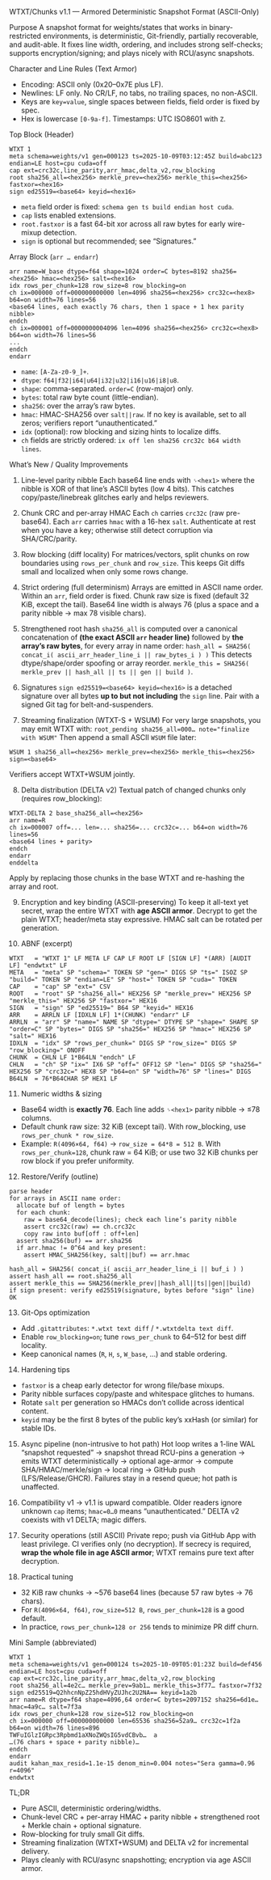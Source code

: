 
WTXT/Chunks v1.1 — Armored Deterministic Snapshot Format (ASCII-Only)

Purpose
A snapshot format for weights/states that works in binary-restricted environments, is deterministic, Git-friendly, partially recoverable, and audit-able. It fixes line width, ordering, and includes strong self-checks; supports encryption/signing; and plays nicely with RCU/async snapshots.

Character and Line Rules (Text Armor)

* Encoding: ASCII only (0x20–0x7E plus LF).
* Newlines: LF only. No CR/LF, no tabs, no trailing spaces, no non-ASCII.
* Keys are `key=value`, single spaces between fields, field order is fixed by spec.
* Hex is lowercase `[0-9a-f]`. Timestamps: UTC ISO8601 with `Z`.

Top Block (Header)

```
WTXT 1
meta schema=weights/v1 gen=000123 ts=2025-10-09T03:12:45Z build=abc123 endian=LE host=cpu cuda=off
cap ext=crc32c,line_parity,arr_hmac,delta_v2,row_blocking
root sha256_all=<hex256> merkle_prev=<hex256> merkle_this=<hex256> fastxor=<hex16>
sign ed25519=<base64> keyid=<hex16>
```

* `meta` field order is fixed: `schema gen ts build endian host cuda`.
* `cap` lists enabled extensions.
* `root.fastxor` is a fast 64-bit xor across all raw bytes for early wire-mixup detection.
* `sign` is optional but recommended; see “Signatures.”

Array Block (`arr … endarr`)

```
arr name=W_base dtype=f64 shape=1024 order=C bytes=8192 sha256=<hex256> hmac=<hex256> salt=<hex16>
idx rows_per_chunk=128 row_size=8 row_blocking=on
ch ix=000000 off=000000000000 len=4096 sha256=<hex256> crc32c=<hex8> b64=on width=76 lines=56
<base64 lines, each exactly 76 chars, then 1 space + 1 hex parity nibble>
endch
ch ix=000001 off=0000000004096 len=4096 sha256=<hex256> crc32c=<hex8> b64=on width=76 lines=56
...
endch
endarr
```

* `name`: `[A-Za-z0-9_]+`.
* `dtype`: `f64|f32|i64|u64|i32|u32|i16|u16|i8|u8`.
* `shape`: comma-separated. `order=C` (row-major) only.
* `bytes`: total raw byte count (little-endian).
* `sha256`: over the array’s raw bytes.
* `hmac`: HMAC-SHA256 over `salt||raw`. If no key is available, set to all zeros; verifiers report “unauthenticated.”
* `idx` (optional): row blocking and sizing hints to localize diffs.
* `ch` fields are strictly ordered: `ix off len sha256 crc32c b64 width lines`.

What’s New / Quality Improvements

1. Line-level parity nibble
   Each base64 line ends with `␠<hex1>` where the nibble is XOR of that line’s ASCII bytes (low 4 bits). This catches copy/paste/linebreak glitches early and helps reviewers.

2. Chunk CRC and per-array HMAC
   Each `ch` carries `crc32c` (raw pre-base64). Each `arr` carries `hmac` with a 16-hex `salt`. Authenticate at rest when you have a key; otherwise still detect corruption via SHA/CRC/parity.

3. Row blocking (diff locality)
   For matrices/vectors, split chunks on row boundaries using `rows_per_chunk` and `row_size`. This keeps Git diffs small and localized when only some rows change.

4. Strict ordering (full determinism)
   Arrays are emitted in ASCII name order. Within an `arr`, field order is fixed. Chunk raw size is fixed (default 32 KiB, except the tail). Base64 line width is always 76 (plus a space and a parity nibble → max 78 visible chars).

5. Strengthened root hash
   `sha256_all` is computed over a canonical concatenation of **(the exact ASCII `arr` header line)** followed by **the array’s raw bytes**, for every array in name order:
   `hash_all = SHA256( concat_i( ascii_arr_header_line_i || raw_bytes_i ) )`
   This detects dtype/shape/order spoofing or array reorder.
   `merkle_this = SHA256( merkle_prev || hash_all || ts || gen || build )`.

6. Signatures
   `sign ed25519=<base64> keyid=<hex16>` is a detached signature over all bytes **up to but not including** the `sign` line. Pair with a signed Git tag for belt-and-suspenders.

7. Streaming finalization (WTXT-S + WSUM)
   For very large snapshots, you may emit WTXT with:
   `root_pending sha256_all=000… note="finalize with WSUM"`
   Then append a small ASCII `WSUM` file later:

```
WSUM 1 sha256_all=<hex256> merkle_prev=<hex256> merkle_this=<hex256> sign=<base64>
```

Verifiers accept WTXT+WSUM jointly.

8. Delta distribution (DELTA v2)
   Textual patch of changed chunks only (requires row_blocking):

```
WTXT-DELTA 2 base_sha256_all=<hex256>
arr name=R
ch ix=000007 off=... len=... sha256=... crc32c=... b64=on width=76 lines=56
<base64 lines + parity>
endch
endarr
enddelta
```

Apply by replacing those chunks in the base WTXT and re-hashing the array and root.

9. Encryption and key binding (ASCII-preserving)
   To keep it all-text yet secret, wrap the entire WTXT with **age ASCII armor**. Decrypt to get the plain WTXT; header/meta stay expressive. HMAC salt can be rotated per generation.

10. ABNF (excerpt)

```
WTXT   = "WTXT 1" LF META LF CAP LF ROOT LF [SIGN LF] *(ARR) [AUDIT LF] "endwtxt" LF
META   = "meta" SP "schema=" TOKEN SP "gen=" DIGS SP "ts=" ISOZ SP "build=" TOKEN SP "endian=LE" SP "host=" TOKEN SP "cuda=" TOKEN
CAP    = "cap" SP "ext=" CSV
ROOT   = "root" SP "sha256_all=" HEX256 SP "merkle_prev=" HEX256 SP "merkle_this=" HEX256 SP "fastxor=" HEX16
SIGN   = "sign" SP "ed25519=" B64 SP "keyid=" HEX16
ARR    = ARRLN LF [IDXLN LF] 1*(CHUNK) "endarr" LF
ARRLN  = "arr" SP "name=" NAME SP "dtype=" DTYPE SP "shape=" SHAPE SP "order=C" SP "bytes=" DIGS SP "sha256=" HEX256 SP "hmac=" HEX256 SP "salt=" HEX16
IDXLN  = "idx" SP "rows_per_chunk=" DIGS SP "row_size=" DIGS SP "row_blocking=" ONOFF
CHUNK  = CHLN LF 1*B64LN "endch" LF
CHLN   = "ch" SP "ix=" IX6 SP "off=" OFF12 SP "len=" DIGS SP "sha256=" HEX256 SP "crc32c=" HEX8 SP "b64=on" SP "width=76" SP "lines=" DIGS
B64LN  = 76*B64CHAR SP HEX1 LF
```

11. Numeric widths & sizing

* Base64 width is **exactly 76**. Each line adds `␠<hex1>` parity nibble → ≤78 columns.
* Default chunk raw size: 32 KiB (except tail). With row_blocking, use `rows_per_chunk * row_size`.
* Example: `R(4096×64, f64)` → `row_size = 64*8 = 512 B`. With `rows_per_chunk=128`, chunk raw = 64 KiB; or use two 32 KiB chunks per row block if you prefer uniformity.

12. Restore/Verify (outline)

```
parse header
for arrays in ASCII name order:
  allocate buf of length = bytes
  for each chunk:
    raw = base64_decode(lines); check each line’s parity nibble
    assert crc32c(raw) == ch.crc32c
    copy raw into buf[off : off+len]
  assert sha256(buf) == arr.sha256
  if arr.hmac != 0^64 and key present:
    assert HMAC_SHA256(key, salt||buf) == arr.hmac

hash_all = SHA256( concat_i( ascii_arr_header_line_i || buf_i ) )
assert hash_all == root.sha256_all
assert merkle_this == SHA256(merkle_prev||hash_all||ts||gen||build)
if sign present: verify ed25519(signature, bytes before "sign" line)
OK
```

13. Git-Ops optimization

* Add `.gitattributes`: `*.wtxt text diff` / `*.wtxtdelta text diff`.
* Enable `row_blocking=on`; tune `rows_per_chunk` to 64–512 for best diff locality.
* Keep canonical names (`R`, `H`, `s`, `W_base`, …) and stable ordering.

14. Hardening tips

* `fastxor` is a cheap early detector for wrong file/base mixups.
* Parity nibble surfaces copy/paste and whitespace glitches to humans.
* Rotate `salt` per generation so HMACs don’t collide across identical content.
* `keyid` may be the first 8 bytes of the public key’s xxHash (or similar) for stable IDs.

15. Async pipeline (non-intrusive to hot path)
    Hot loop writes a 1-line WAL “snapshot requested” → snapshot thread RCU-pins a generation → emits WTXT deterministically → optional age-armor → compute SHA/HMAC/merkle/sign → local ring → GitHub push (LFS/Release/GHCR). Failures stay in a resend queue; hot path is unaffected.

16. Compatibility
    v1 → v1.1 is upward compatible. Older readers ignore unknown `cap` items; `hmac=0…0` means “unauthenticated.” DELTA v2 coexists with v1 DELTA; magic differs.

17. Security operations (still ASCII)
    Private repo; push via GitHub App with least privilege. CI verifies only (no decryption). If secrecy is required, **wrap the whole file in age ASCII armor**; WTXT remains pure text after decryption.

18. Practical tuning

* 32 KiB raw chunks → ~576 base64 lines (because 57 raw bytes → 76 chars).
* For `R(4096×64, f64)`, `row_size=512 B`, `rows_per_chunk=128` is a good default.
* In practice, `rows_per_chunk=128 or 256` tends to minimize PR diff churn.

Mini Sample (abbreviated)

```
WTXT 1
meta schema=weights/v1 gen=000124 ts=2025-10-09T05:01:23Z build=def456 endian=LE host=cpu cuda=off
cap ext=crc32c,line_parity,arr_hmac,delta_v2,row_blocking
root sha256_all=4e2c… merkle_prev=9ab1… merkle_this=3f77… fastxor=7f32
sign ed25519=Q2hhcnNpZ25hdHVyZUJhc2U2NA== keyid=1a2b
arr name=R dtype=f64 shape=4096,64 order=C bytes=2097152 sha256=6d1e… hmac=4a9c… salt=7f3a
idx rows_per_chunk=128 row_size=512 row_blocking=on
ch ix=000000 off=000000000000 len=65536 sha256=52a9… crc32c=1f2a b64=on width=76 lines=896
TWFuIGlzIGRpc3Rpbmd1aXNoZWQsIG5vdCBvb…  a
…(76 chars + space + parity nibble)…
endch
endarr
audit kahan_max_resid=1.1e-15 denom_min=0.004 notes="Sera gamma=0.96 r=4096"
endwtxt
```

TL;DR

* Pure ASCII, deterministic ordering/widths.
* Chunk-level CRC + per-array HMAC + parity nibble + strengthened root + Merkle chain + optional signature.
* Row-blocking for truly small Git diffs.
* Streaming finalization (WTXT+WSUM) and DELTA v2 for incremental delivery.
* Plays cleanly with RCU/async snapshotting; encryption via age ASCII armor.

